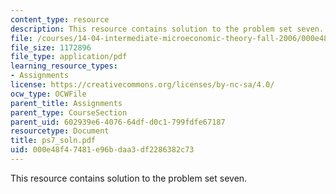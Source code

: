 ```yaml
---
content_type: resource
description: This resource contains solution to the problem set seven.
file: /courses/14-04-intermediate-microeconomic-theory-fall-2006/000e48f47481e96bdaa3df2286382c73_ps7_soln.pdf
file_size: 1172896
file_type: application/pdf
learning_resource_types:
- Assignments
license: https://creativecommons.org/licenses/by-nc-sa/4.0/
ocw_type: OCWFile
parent_title: Assignments
parent_type: CourseSection
parent_uid: 602939e6-4076-64df-d0c1-799fdfe67187
resourcetype: Document
title: ps7_soln.pdf
uid: 000e48f4-7481-e96b-daa3-df2286382c73
---
```

This resource contains solution to the problem set seven.